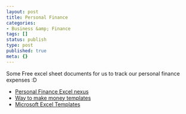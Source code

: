 ```yaml
---
layout: post
title: Personal Finance
categories:
- Business &amp; Finance
tags: []
status: publish
type: post
published: true
meta: {}
---
```

Some Free excel sheet documents for us to track our personal finance expenses :D

- [Personal Finance Excel nexus](http://www.vertex42.com/ExcelLinks/cat/excel-personal-finance-templates-1.html)
- [Way to make money templates](http://www.thewaytomakemoney.com/tools)
- [Microsoft Excel Templates](http://office.microsoft.com/en-us/templates/CT101172321033.aspx)
